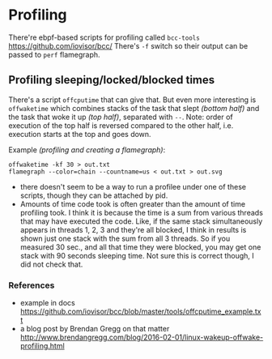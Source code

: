 # Profiling

There're ebpf-based scripts for profiling called `bcc-tools` https://github.com/iovisor/bcc/ There's `-f` switch so their output can be passed to `perf` flamegraph.

## Profiling sleeping/locked/blocked times

There's a script `offcputime` that can give that. But even more interesting is `offwaketime` which combines stacks of the task that slept *(bottom half)* and the task that woke it up *(top half)*, separated with `--`. Note: order of execution of the top half is reversed compared to the other half, i.e. execution starts at the top and goes down.

Example *(profiling and creating a flamegraph)*:

```
offwaketime -kf 30 > out.txt
flamegraph --color=chain --countname=us < out.txt > out.svg
```

* there doesn't seem to be a way to run a profilee under one of these scripts, though they can be attached by pid.
* Amounts of time code took is often greater than the amount of time profiling took. I think it is because the time is a sum from various threads that may have executed the code. Like, if the same stack simultaneously appears in threads 1, 2, 3 and they're all blocked, I think in results is shown just one stack with the sum from all 3 threads. So if you measured 30 sec., and all that time they were blocked, you may get one stack with 90 seconds sleeping time.
  Not sure this is correct though, I did not check that.

### References

* example in docs https://github.com/iovisor/bcc/blob/master/tools/offcputime_example.txt
* a blog post by Brendan Gregg on that matter http://www.brendangregg.com/blog/2016-02-01/linux-wakeup-offwake-profiling.html
